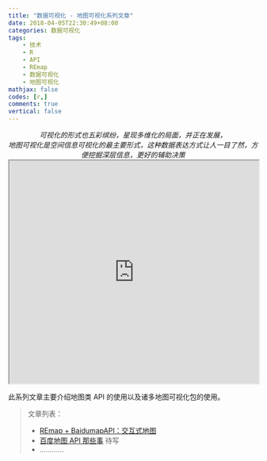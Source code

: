 ```yaml
---
title: "数据可视化 - 地图可视化系列文章"
date: 2018-04-05T22:30:49+08:00
categories: 数据可视化
tags: 
    - 技术
    - R
    - API
    - REmap
    - 数据可视化
    - 地图可视化
mathjax: false
codes: [r,]
comments: true
vertical: false
---
```


<center><i> 
    可视化的形式也五彩缤纷，星现多维化的局面，并正在发展，<br />地图可视化是空间信息可视化的最主要形式，这种数据表达方式让人一目了然，方便挖掘深层信息，更好的辅助决策
</i></center>
<iframe height="450" src="http://lchiffon.github.io/REmap/REmapExamples/demo1.html" width="100%"></iframe>

<!--more-->


此系列文章主要介绍地图类 API 的使用以及诸多地图可视化包的使用。

> 文章列表：
> * [REmap + BaidumapAPI：交互式地图](https://blog-1255524710.cos.ap-beijing.myqcloud.com/html/intro.html)
> * [百度地图 API 那些事]()  待写
> * …………
